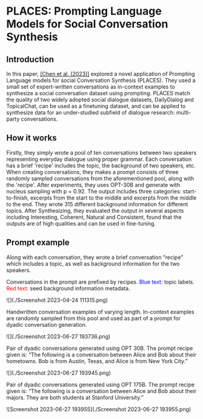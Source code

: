 # PLACES: Prompting Language Models for Social Conversation Synthesis

## Introduction

In this paper, [\[Chen et al. (2023)\]](https://arxiv.org/abs/2302.03269) explored  a novel application of Prompting Language models for social Conversation Synthesis (PLACES). They used a small set of expert-written conversations as in-context examples to synthesize a social conversation dataset using prompting. PLACES match the quality of two widely adopted social dialogue datasets, DailyDialog and TopicalChat, can be used as a finetuning dataset, and can be applied to synthesize data for an under-studied subfield of dialogue research: multi-party conversations. 

## How it works

Firstly, they simply wrote a pool of ten conversations between two speakers representing everyday dialogue using proper grammar. Each conversation has a brief 'recipe' includes the topic, the background of two speakers, etc. When creating conversations, they makes a prompt consists of three randomly sampled conversations from the aforementioned pool, along with the 'recipe'. After experiments, they uses OPT-30B and generate with nucleus sampling with p = 0.92. The output includes three categories: start-to-finish, excerpts from the start to the middle and  excerpts from the middle to the end. They wrote 315 different background information for different topics. After Synthesizing, they evaluated the output in several aspects including Interesting, Coherent, Natural and Consistent, found that the outputs are of high qualities and can be used in fine-tuning. 

## Prompt example

Along with each conversation, they wrote a brief conversation “recipe” which includes a topic, as well as background information for the two speakers.

Conversations in the prompt are prefixed by recipes. <font color="blue">Blue text</font>: topic labels. <font color="red">Red text</font>: seed background information metadata.

![](./Screenshot 2023-04-24 111315.png)

 Handwritten conversation examples of varying length. In-context examples are randomly sampled from this pool and used as part of a prompt for dyadic conversation generation.

![](./Screenshot 2023-06-27 193736.png)

Pair of dyadic conversations generated using OPT 30B. The prompt recipe given is: “The following is a conversation between Alice and Bob about their hometowns. Bob is from Austin, Texas, and Alice is from New York City.”

![](./Screenshot 2023-06-27 193945.png)

Pair of dyadic conversations generated using OPT 175B. The prompt recipe given is: “The following is a conversation between Alice and Bob about their majors. They are both students at Stanford University.”

![Screenshot 2023-06-27 193955](./Screenshot 2023-06-27 193955.png)